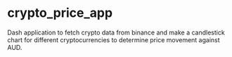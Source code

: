 # crypto_price_app

Dash application to fetch crypto data from binance and make a candlestick chart for different cryptocurrencies to determine price movement against AUD. 
